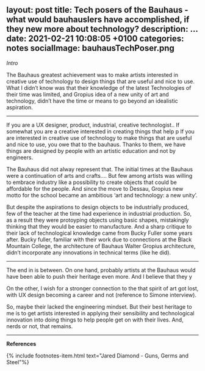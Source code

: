 layout: post
title:  Tech posers of the Bauhaus - what would bauhauslers have accomplished, if they new more about technology?
description: ...
date:   2021-02-21 10:08:05 +0100
categories: notes
socialImage: bauhausTechPoser.png
---


*Intro*

The Bauhaus greatest achievement was to make artists interested in creative use of technology to design things that are useful and nice to use. What I didn’t know was that their knowledge of the latest Technologies of their time was limited, and Gropius idea of a new unity of art and technology,  didn’t have the time or means to go beyond an idealistic aspiration.

---

If you are a UX designer, product, industrial, creative technologist.. If somewhat you are a creative interested in creating things that help p
If you are interested in creative use of technology to make things that are useful and nice to use, you owe that to the bauhaus. Thanks to them, we have things are designed by people with an artistic education and not  by engineers.

The Bauhaus did not alway represent that. The initial times at the Bauhaus were a continuation of arts and crafts…. But few among artists was willing to embrace industry like a possibility to create objects that could be affordable for the people. And since the move to Dessau, Gropius new motto for the school became an ambitious ‘art and technology: a new unity’.

But despite the aspirations to design objects to be industrially produced, few of the teacher at the time had experience in industrial production. So, as a result they were protoyping objects using basic shapes, mistakingly thinking that they would be easier to manufacture. And a sharp critique to their lack of technological knowledge came from Bucky Fuller some years after. Bucky fuller, familiar with their work due to connections at the Black Mountain College, the architecture of Bauhaus Walter Gropius architecture, didn’t incorporate any innovations in technical terms (like he did).

---
The end in is between. On one hand, probably artists at the Bauhaus would have been able to push their heritage even more. And I believe that they y

On the other, I wish for a stronger connection to the  that spirit of art got lost, with UX design becoming a career and not (reference to Simone interview).

So, maybe their lacked the engineering mindset.
But their best heritage to me is to get artists interested in applying their sensibility and technological innovation into doing things to help people get on with their lives. And, nerds or not, that remains.



----

**References**

{% include footnotes-item.html text="Jared Diamond - Guns, Germs and Steel"%}
